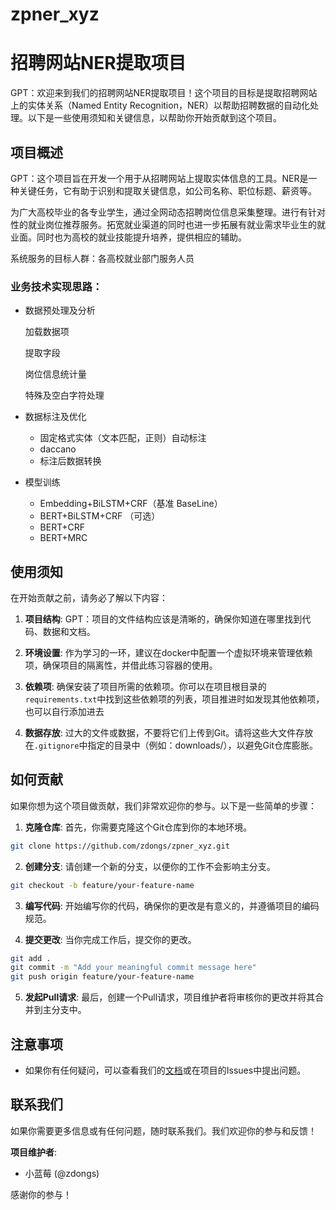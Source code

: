 # zpner_xyz
# 招聘网站NER提取项目

GPT：欢迎来到我们的招聘网站NER提取项目！这个项目的目标是提取招聘网站上的实体关系（Named Entity Recognition，NER）以帮助招聘数据的自动化处理。以下是一些使用须知和关键信息，以帮助你开始贡献到这个项目。

## 项目概述

GPT：这个项目旨在开发一个用于从招聘网站上提取实体信息的工具。NER是一种关键任务，它有助于识别和提取关键信息，如公司名称、职位标题、薪资等。

为广大高校毕业的各专业学生，通过全网动态招聘岗位信息采集整理。进行有针对性的就业岗位推荐服务。拓宽就业渠道的同时也进一步拓展有就业需求毕业生的就业面。同时也为高校的就业技能提升培养，提供相应的辅助。

系统服务的目标人群：各高校就业部门服务人员

### 业务技术实现思路：

- 数据预处理及分析
    
    加载数据项
    
    提取字段
    
    岗位信息统计量
    
    特殊及空白字符处理
    
- 数据标注及优化
    - 固定格式实体（文本匹配，正则）自动标注
    - daccano
    - 标注后数据转换
- 模型训练
    - Embedding+BiLSTM+CRF（基准 BaseLine）
    - BERT+BiLSTM+CRF （可选）
    - BERT+CRF
    - BERT+MRC

## 使用须知

在开始贡献之前，请务必了解以下内容：

1. **项目结构**: GPT：项目的文件结构应该是清晰的，确保你知道在哪里找到代码、数据和文档。

2. **环境设置**: 作为学习的一环，建议在docker中配置一个虚拟环境来管理依赖项，确保项目的隔离性，并借此练习容器的使用。

3. **依赖项**: 确保安装了项目所需的依赖项。你可以在项目根目录的`requirements.txt`中找到这些依赖项的列表，项目推进时如发现其他依赖项，也可以自行添加进去

4. **数据存放**: 过大的文件或数据，不要将它们上传到Git。请将这些大文件存放在`.gitignore`中指定的目录中（例如：downloads/），以避免Git仓库膨胀。

## 如何贡献

如果你想为这个项目做贡献，我们非常欢迎你的参与。以下是一些简单的步骤：

1. **克隆仓库**: 首先，你需要克隆这个Git仓库到你的本地环境。

```bash
git clone https://github.com/zdongs/zpner_xyz.git
```

2. **创建分支**: 请创建一个新的分支，以便你的工作不会影响主分支。

```bash
git checkout -b feature/your-feature-name
```

3. **编写代码**: 开始编写你的代码，确保你的更改是有意义的，并遵循项目的编码规范。

4. **提交更改**: 当你完成工作后，提交你的更改。

```bash
git add .
git commit -m "Add your meaningful commit message here"
git push origin feature/your-feature-name
```

5. **发起Pull请求**: 最后，创建一个Pull请求，项目维护者将审核你的更改并将其合并到主分支中。

## 注意事项

- 如果你有任何疑问，可以查看我们的[文档](docs/飞书文档)或在项目的Issues中提出问题。

## 联系我们

如果你需要更多信息或有任何问题，随时联系我们。我们欢迎你的参与和反馈！

**项目维护者**: 
- 小蓝莓 (@zdongs)

感谢你的参与！
